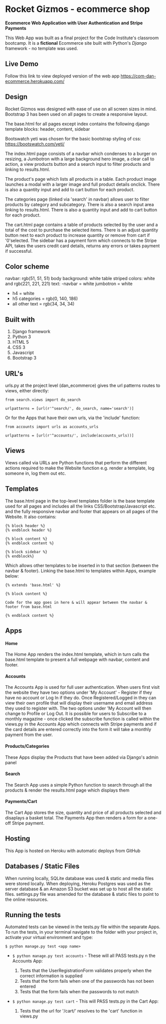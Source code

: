 # Rocket Gizmos - ecommerce shop
**Ecommerce Web Application with User Authentication and Stripe Payments**

This Web App was built as a final project for the Code Institute's classroom bootcamp. It is a **fictional** Ecommerce site built with Python's *Django* framework - no template was used.



## Live Demo

Follow this link to view deployed version of the web app https://com-dan-ecommerce.herokuapp.com/ 

## Design

Rocket Gizmos was designed with ease of use on all screen sizes in mind. Bootstrap 3 has been used on all pages to create a responsive layout.

The base.html for all pages except index contains the following django template blocks: header, content, sidebar

Bootswatch yeti was chosen for the basic bootstrap styling of css: https://bootswatch.com/yeti/

The index.html page consists of a navbar which condenses to a burger on resizing, a Jumbotron with a large background hero image, a clear call to action, a view products button and a search input to filter products and linking to results.html.

The product's page which lists all products in a table. Each product image launches a modal with a larger image and full product details onclick. There is also a quantity input and add to cart button for each product.

The categories page (linked via 'search' in navbar) allows user to filter products by category and subcategory. There is also a search input area linking to results.html. There is also a quantity input and add to cart button for each product.

The cart.html page contains a table of products selected by the user and a total of the cost to purchase the selected items. There is an adjust quantity button next to each product to increase quantity or remove from cart if '0'selected. The sidebar has a payment form which connects to the Stripe API, takes the users credit card details, returns any errors or takes payment if successful.

## Color scheme

navbar: rgb(51, 51, 51)
body background: white
table striped colors: white and rgb(221, 221, 221)
text: 
-navbar = white
jumbotron = white
- h4 = white
- h5 categories = rgb(0, 140, 186)
- all other text = rgb(34, 34, 34)





## Built with 
1. Django framework
2. Python 3
2. HTML 5
3. CSS 3
4. Javascript
5. Bootstrap 3

## URL's

urls.py at the project level (dan_ecommerce) gives the url patterns routes to views, either directly:

 `from search.views import do_search`

 `urlpatterns = [url(r'^search/', do_search, name='search')]`

Or for the Apps that have their own urls, via the 'include' function:

 `from accounts import urls as accounts_urls`

 `urlpatterns = [url(r'^accounts/', include(accounts_urls))]`

## Views

Views called via URLs are Python functions that perform the different actions required to make the Website function e.g. render a template, log someone in, log them out etc.

## Templates

The base.html page in the top-level templates folder is the base template used for all pages and includes all the links CSS/Bootstrap/Javascript etc. and the fully responsive navbar and footer that appears on all pages of the Website. 
It also contains:
```
{% block header %}
{% endblock header %}

{% block content %}
{% endblock content %}

{% block sidebar %}
{% endblock%}
```
Which allows other templates to be inserted in to that section (between the navbar & footer). Linking the base.html to templates within Apps, example below:
```
{% extends 'base.html' %}

{% block content %}

Code for the app goes in here & will appear between the navbar & footer from base.html

{% endblock content %}
```

## Apps

#### Home

The Home App renders the index.html template, which in turn calls the base.html template to present a full webpage with navbar, content and footer.

#### Accounts

The Accounts App is used for full user authentication. When users first visit the website they have two options under 'My Account' - Register if they have no account or Log In if they do. Once Registered/Logged in they can view their own profile that will display their username and email address they used to register with. The two options under 'My Account will then change to Profile or Log Out. It is possible for users to Subscribe to a monthly magazine - once clicked the subscribe function is called within the views.py in the Accounts App which connects with Stripe payments and if the card details are entered correctly into the form it will take a monthly payment from the user.

#### Products/Categories

These Apps display the Products that have been added via Django's admin panel

#### Search

The Search App uses a simple Python function to search through all the products & render the results.html page which displays them

#### Payments/Cart

The Cart App stores the size, quantity and price of all products selected and disaplays a basket total. The Payments App then renders a form for a one-off Stripe payment.

## Hosting

This App is hosted on Heroku with automatic deploys from GitHub

## Databases / Static Files

When running locally, SQLite database was used & static and media files were stored locally.
When deploying, Heroku Postgres was used as the server database & an Amazon S3 bucket was set up to host all the static files. settings.py file was amended for the database & static files to point to the online resources.


## Running the tests

Automated tests can be viewed in the tests.py file within the separate Apps. 
To run the tests, in your terminal navigate to the folder with your project in, activate your virtual environment and type:

`$ python manage.py test <app name>`

* `$ python manage.py test accounts` - These will all PASS
    tests.py n the Accounts App:
    1. Tests that the UserRegistrationForm validates properly when the correct information is supplied
    2. Tests that the form fails when one of the passwords has not been entered
    3. Tests that the form fails when the passwords to not match

* `$ python manage.py test cart` - This will PASS
    tests.py in the Cart App:
    1. Tests that the url for '/cart/' resolves to the 'cart' function in views.py



